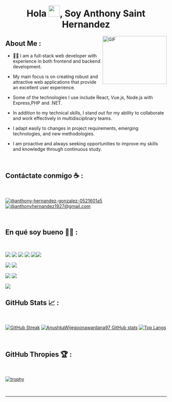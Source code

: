 
<h1 align="center">Hola <img src="https://media.giphy.com/media/hvRJCLFzcasrR4ia7z/giphy.gif" width="35">, Soy Anthony Saint Hernandez</h1>
<img align="right" top="500" height="150" width="200" alt="GIF" src="https://media.giphy.com/media/SWoSkN6DxTszqIKEqv/giphy.gif">


## About Me :
- 👨‍💻 I am a full-stack web developer with experience in both frontend and backend development.
- My main focus is on creating robust and attractive web applications that provide an excellent user experience.
- Some of the technologies I use include React, Vue.js, Node.js with Express,PHP and .NET.

- In addition to my technical skills, I stand out for my ability to collaborate and work effectively in multidisciplinary teams.
- I adapt easily to changes in project requirements, emerging technologies, and new methodologies.
- I am proactive and always seeking opportunities to improve my skills and knowledge through continuous study.


<br>

## Contáctate conmigo ☕ :

<br>


[![@anthony-hernandez-gonzalez-0521601a5](https://img.icons8.com/fluency/48/000000/linkedin.png "@anthony-hernandez-gonzalez-0521601a5/")]([https://www.linkedin.com/in/anthony-hernandez-0521601a5/])  [![@anthonyhernandez1927@gmail.com](https://img.icons8.com/fluency/48/000000/apple-mail.png "@anthonyhernandez1927@gmail.com")](anthonyhernandez1927@gmail.com)

<br>

## En qué soy bueno 🧑‍💻 :

<br>

<img src="https://img.icons8.com/color/48/000000/html-5--v1.png"/> <img src="https://img.icons8.com/color/48/000000/css3.png"/> <img src="https://img.icons8.com/color/48/000000/javascript--v1.png"/> <img src="https://img.icons8.com/office/48/000000/react.png"/> <img src="https://img.icons8.com/color/48/000000/nodejs.png"/><img src="https://img.icons8.com/color/48/000000/express.png"/>

 <img src="https://img.icons8.com/officel/48/000000/php-logo.png"/> <img src="https://img.icons8.com/fluency/48/000000/laravel.png"/>  

<img src="https://img.icons8.com/color/48/000000/mysql-logo.png"/> <img src="https://img.icons8.com/color/48/000000/mongodb.png"/> 

<img src="https://img.icons8.com/color/48/000000/npm.png"/>

<br>

## GitHub Stats 📈 :

<br>

[![GitHub Streak](https://github-readme-streak-stats.herokuapp.com?user=AsaintG&theme=algolia&date_format=M%20j%5B%2C%20Y%5D)](https://git.io/streak-stats) [![AnushkaWijegoonawardana97 GitHub stats](https://github-readme-stats.vercel.app/api?username=AsaintG&theme=algolia)](https://github.com/AsaintG/github-readme-stats) [![Top Langs](https://github-readme-stats.vercel.app/api/top-langs/?username=AsaintG&theme=algolia)](https://github.com/AsaintG/github-readme-stats)

<br>

## GitHub Thropies 🏆 :

<br>

[![trophy](https://github-profile-trophy.vercel.app/?username=AsaintG)](https://github.com/AsaintG/github-profile-trophy)

<br>



---

